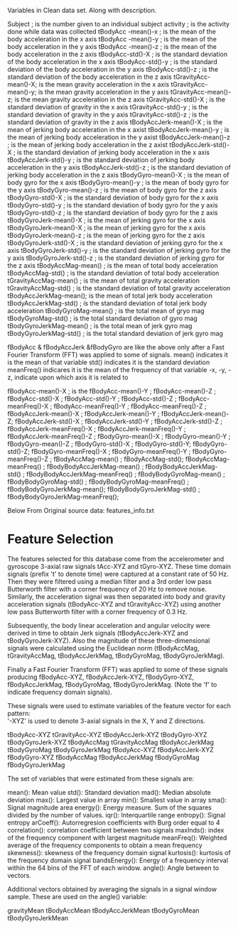 Variables in Clean data set. Along with description.



Subject ; is the number given to an individual subject
activity ; is the activity done while data was collected
tBodyAcc -mean()-x  ; is the mean of the body acceleration in the x axis
tBodyAcc -mean()-y  ; is the mean of the body acceleration in the y axis
tBodyAcc -mean()-z  ; is the mean of the body acceleration in the z axis
tBodyAcc-std()-X    ; is the standard deviation of the body acceleration in the x axis
tBodyAcc-std()-y    ; is the standard deviation of the body acceleration in the y axis
tBodyAcc-std()-z    ; is the standard deviation of the body acceleration in the z axis
tGravityAcc-mean()-X; is the mean gravity acceleration in the x axis
tGravityAcc-mean()-y; is the mean gravity acceleration in the y axis
tGravityAcc-mean()-z; is the mean gravity acceleration in the z axis
tGravityAcc-std()-X ; is the standard deviation of gravity in the x axis
tGravityAcc-std()-y ; is the standard deviation of gravity in the y axis
tGravityAcc-std()-z ; is the standard deviation of gravity in the z axis
tBodyAccJerk-mean()-X ; is the mean of jerking body acceleration in the x axist
tBodyAccJerk-mean()-y ; is the mean of jerking body acceleration in the y axist
tBodyAccJerk-mean()-z ; is the mean of jerking body acceleration in the z axist
tBodyAccJerk-std()-X  ; is the standard deviation of jerking body acceleration in the x axis
tBodyAccJerk-std()-y  ; is the standard deviation of jerking body acceleration in the y axis
tBodyAccJerk-std()-z  ; is the standard deviation of jerking body acceleration in the z axis
tBodyGyro-mean()-X  ; is the mean of body gyro for the x axis
tBodyGyro-mean()-y  ; is the mean of body gyro for the y axis
tBodyGyro-mean()-z  ; is the mean of body gyro for the z axis
tBodyGyro-std()-X   ; is the standard deviation of body gyro for the x axis
tBodyGyro-std()-y   ; is the standard deviation of body gyro for the y axis
tBodyGyro-std()-z   ; is the standard deviation of body gyro for the z axis
tBodyGyroJerk-mean()-X ; is the mean of jerking gyro for the x axis
tBodyGyroJerk-mean()-X ; is the mean of jerking gyro for the x axis
tBodyGyroJerk-mean()-z ; is the mean of jerking gyro for the z axis
tBodyGyroJerk-std()-X  ; is the standard deviation of jerking gyro for the x axis 
tBodyGyroJerk-std()-y  ; is the standard deviation of jerking gyro for the y axis 
tBodyGyroJerk-std()-z  ; is the standard deviation of jerking gyro for the z axis 
tBodyAccMag-mean() ; is the mean of total body acceleration
tBodyAccMag-std() ; is the standard deviation of total body acceleration
tGravityAccMag-mean() ; is the mean of total gravity acceleration 
tGravityAccMag-std() ; is the standard deviation of total gravity acceleration
tBodyAccJerkMag-mean(); is the mean of total jerk body acceleration
tBodyAccJerkMag-std() ; is the standard deviation of total jerk body acceleration
tBodyGyroMag-mean() ; is the total mean of gryo mag
tBodyGyroMag-std() ; is the total standard deviation of gyro mag
tBodyGyroJerkMag-mean() ; is the total mean of jerk gyro mag
tBodyGyroJerkMag-std() ; is the total standard deviation of jerk gyro mag

fBodyAcc & fBodyAccJerk &fBodyGyro are like the above only after a Fast Fourier Transform (FFT) was applied to some of signals.
mean() indicates it is the mean of that variable
std() indicates it is the standard deviation
meanFreq() indicares it is the mean of the frequency of that variable
-x, -y, -z, indicate upon which axis it is related to



fBodyAcc-mean()-X ; is the 
fBodyAcc-mean()-Y ;
fBodyAcc-mean()-Z ;
fBodyAcc-std()-X ;
fBodyAcc-std()-Y ;
fBodyAcc-std()-Z ;
fBodyAcc-meanFreq()-X ;
fBodyAcc-meanFreq()-Y ;
fBodyAcc-meanFreq()-Z ;
fBodyAccJerk-mean()-X ;
fBodyAccJerk-mean()-Y ;
fBodyAccJerk-mean()-Z;
fBodyAccJerk-std()-X ;
fBodyAccJerk-std()-Y ;
fBodyAccJerk-std()-Z ;
fBodyAccJerk-meanFreq()-X ;
fBodyAccJerk-meanFreq()-Y ;
fBodyAccJerk-meanFreq()-Z ;
fBodyGyro-mean()-X ;
fBodyGyro-mean()-Y ;
fBodyGyro-mean()-Z ;
fBodyGyro-std()-X ;
fBodyGyro-std()-Y;
fBodyGyro-std()-Z;
fBodyGyro-meanFreq()-X ;
fBodyGyro-meanFreq()-Y ;
fBodyGyro-meanFreq()-Z ;
fBodyAccMag-mean() ;
fBodyAccMag-std();
fBodyAccMag-meanFreq() ;
fBodyBodyAccJerkMag-mean() ;
fBodyBodyAccJerkMag-std() ;
fBodyBodyAccJerkMag-meanFreq() ;
fBodyBodyGyroMag-mean() ;
fBodyBodyGyroMag-std() ;
fBodyBodyGyroMag-meanFreq() ;
fBodyBodyGyroJerkMag-mean();
fBodyBodyGyroJerkMag-std() ;
fBodyBodyGyroJerkMag-meanFreq();


Below From Original source data: features_info.txt

Feature Selection 
=================

The features selected for this database come from the accelerometer and gyroscope 3-axial raw signals tAcc-XYZ and tGyro-XYZ. These time domain signals (prefix 't' to denote time) were captured at a constant rate of 50 Hz. Then they were filtered using a median filter and a 3rd order low pass Butterworth filter with a corner frequency of 20 Hz to remove noise. Similarly, the acceleration signal was then separated into body and gravity acceleration signals (tBodyAcc-XYZ and tGravityAcc-XYZ) using another low pass Butterworth filter with a corner frequency of 0.3 Hz. 

Subsequently, the body linear acceleration and angular velocity were derived in time to obtain Jerk signals (tBodyAccJerk-XYZ and tBodyGyroJerk-XYZ). Also the magnitude of these three-dimensional signals were calculated using the Euclidean norm (tBodyAccMag, tGravityAccMag, tBodyAccJerkMag, tBodyGyroMag, tBodyGyroJerkMag). 

Finally a Fast Fourier Transform (FFT) was applied to some of these signals producing fBodyAcc-XYZ, fBodyAccJerk-XYZ, fBodyGyro-XYZ, fBodyAccJerkMag, fBodyGyroMag, fBodyGyroJerkMag. (Note the 'f' to indicate frequency domain signals). 

These signals were used to estimate variables of the feature vector for each pattern:  
'-XYZ' is used to denote 3-axial signals in the X, Y and Z directions.

tBodyAcc-XYZ
tGravityAcc-XYZ
tBodyAccJerk-XYZ
tBodyGyro-XYZ
tBodyGyroJerk-XYZ
tBodyAccMag
tGravityAccMag
tBodyAccJerkMag
tBodyGyroMag
tBodyGyroJerkMag
fBodyAcc-XYZ
fBodyAccJerk-XYZ
fBodyGyro-XYZ
fBodyAccMag
fBodyAccJerkMag
fBodyGyroMag
fBodyGyroJerkMag

The set of variables that were estimated from these signals are: 

mean(): Mean value
std(): Standard deviation
mad(): Median absolute deviation 
max(): Largest value in array
min(): Smallest value in array
sma(): Signal magnitude area
energy(): Energy measure. Sum of the squares divided by the number of values. 
iqr(): Interquartile range 
entropy(): Signal entropy
arCoeff(): Autorregresion coefficients with Burg order equal to 4
correlation(): correlation coefficient between two signals
maxInds(): index of the frequency component with largest magnitude
meanFreq(): Weighted average of the frequency components to obtain a mean frequency
skewness(): skewness of the frequency domain signal 
kurtosis(): kurtosis of the frequency domain signal 
bandsEnergy(): Energy of a frequency interval within the 64 bins of the FFT of each window.
angle(): Angle between to vectors.

Additional vectors obtained by averaging the signals in a signal window sample. These are used on the angle() variable:

gravityMean
tBodyAccMean
tBodyAccJerkMean
tBodyGyroMean
tBodyGyroJerkMean